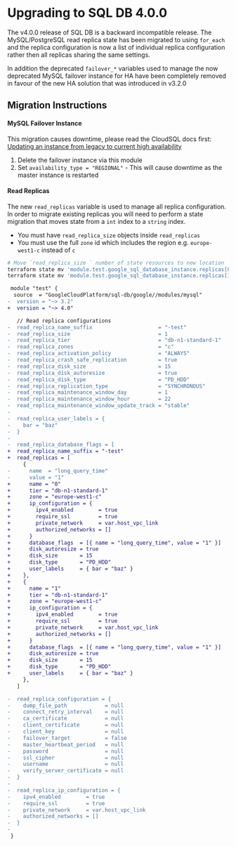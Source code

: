 # Upgrading to SQL DB 4.0.0

The v4.0.0 release of SQL DB is a backward incompatible release. The MySQL/PostgreSQL read replica state has been migrated to using `for_each` and the replica configuration is now a list of individual replica configuration rather then all replicas sharing the same settings.

In addition the deprecated `failover_*` variables used to manage the now deprecated MySQL failover instance for HA have been completely removed in favour of the new HA solution that was introduced in v3.2.0

## Migration Instructions
#### MySQL Failover Instance

This migration causes downtime, please read the CloudSQL docs first: [Updating an instance from legacy to current high availability](https://cloud.google.com/sql/docs/mysql/configure-ha#update-from-legacy)

1. Delete the failover instance via this module
2. Set `availability_type = "REGIONAL"` - This will cause downtime as the master instance is restarted

#### Read Replicas
The new `read_replicas` variable is used to manage all replica configuration. In order to migrate existing replicas you will need to perform a state migration that moves state from a `int` index to a `string` index.

- You must have `read_replica_size` objects inside `read_replicas`
- You must use the full `zone` id which includes the region e.g. `europe-west1-c` instead of `c`

```bash
# Move `read_replica_size ` number of state resources to new location
terraform state mv 'module.test.google_sql_database_instance.replicas[0]' 'module.test.google_sql_database_instance.replicas["0"]'
terraform state mv 'module.test.google_sql_database_instance.replicas[1]' 'module.test.google_sql_database_instance.replicas["1"]'
```

```diff
 module "test" {
  source  = "GoogleCloudPlatform/sql-db/google//modules/mysql"
-  version = "~> 3.2"
+  version = "~> 4.0"

   // Read replica configurations
-  read_replica_name_suffix                     = "-test"
-  read_replica_size                            = 1
-  read_replica_tier                            = "db-n1-standard-1"
-  read_replica_zones                           = "c"
-  read_replica_activation_policy               = "ALWAYS"
-  read_replica_crash_safe_replication          = true
-  read_replica_disk_size                       = 15
-  read_replica_disk_autoresize                 = true
-  read_replica_disk_type                       = "PD_HDD"
-  read_replica_replication_type                = "SYNCHRONOUS"
-  read_replica_maintenance_window_day          = 1
-  read_replica_maintenance_window_hour         = 22
-  read_replica_maintenance_window_update_track = "stable"
-
-  read_replica_user_labels = {
-    bar = "baz"
-  }
-
-  read_replica_database_flags = [
+  read_replica_name_suffix = "-test"
+  read_replicas = [
     {
-      name  = "long_query_time"
-      value = "1"
+      name = "0"
+      tier = "db-n1-standard-1"
+      zone = "europe-west1-c"
+      ip_configuration = {
+        ipv4_enabled        = true
+        require_ssl         = true
+        private_network     = var.host_vpc_link
+        authorized_networks = []
+      }
+      database_flags  = [{ name = "long_query_time", value = "1" }]
+      disk_autoresize = true
+      disk_size       = 15
+      disk_type       = "PD_HDD"
+      user_labels     = { bar = "baz" }
+    },
+    {
+      name = "1"
+      tier = "db-n1-standard-1"
+      zone = "europe-west1-c"
+      ip_configuration = {
+        ipv4_enabled        = true
+        require_ssl         = true
+        private_network     = var.host_vpc_link
+        authorized_networks = []
+      }
+      database_flags  = [{ name = "long_query_time", value = "1" }]
+      disk_autoresize = true
+      disk_size       = 15
+      disk_type       = "PD_HDD"
+      user_labels     = { bar = "baz" }
     },
   ]

-  read_replica_configuration = {
-    dump_file_path            = null
-    connect_retry_interval    = null
-    ca_certificate            = null
-    client_certificate        = null
-    client_key                = null
-    failover_target           = false
-    master_heartbeat_period   = null
-    password                  = null
-    ssl_cipher                = null
-    username                  = null
-    verify_server_certificate = null
-  }
-
-  read_replica_ip_configuration = {
-    ipv4_enabled        = true
-    require_ssl         = true
-    private_network     = var.host_vpc_link
-    authorized_networks = []
-  }
-
 }
```
